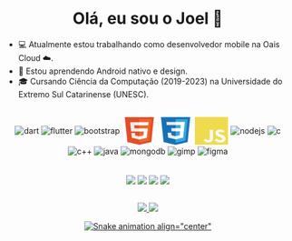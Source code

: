 <h1 align="center">Olá, eu sou o Joel 👋</h1>

- 💻 Atualmente estou trabalhando como desenvolvedor mobile na Oais Cloud ☁️.
- 🌱 Estou aprendendo Android nativo e design.
- 🎓 Cursando Ciência da Computação (2019-2023) na Universidade do Extremo Sul Catarinense (UNESC).


<div align="center" style="display: inline_block"><br>
  <img align="center" alt="dart" height="45" width="55" src="https://cdn.jsdelivr.net/gh/devicons/devicon/icons/dart/dart-original.svg">
  <img align="center" alt="flutter" height="45" width="55" src="https://cdn.jsdelivr.net/gh/devicons/devicon/icons/flutter/flutter-original.svg">
  <img align="center" alt="bootstrap" height="60" width="65" src="https://cdn.jsdelivr.net/gh/devicons/devicon/icons/bootstrap/bootstrap-original.svg">
  <img align="center" alt="html" height="50" width="60" src="https://raw.githubusercontent.com/devicons/devicon/master/icons/html5/html5-original.svg">
  <img align="center" alt="css" height="50" width="60" src="https://raw.githubusercontent.com/devicons/devicon/master/icons/css3/css3-original.svg">
  <img align="center" alt="js" height="50" width="60" src="https://raw.githubusercontent.com/devicons/devicon/master/icons/javascript/javascript-plain.svg">
  <img align="center" alt="nodejs" height="50" width="60" src="https://cdn.jsdelivr.net/gh/devicons/devicon/icons/nodejs/nodejs-original.svg">
  <img align="center" alt="c" height="50" width="60" src="https://cdn.jsdelivr.net/gh/devicons/devicon/icons/c/c-original.svg">
  <img align="center" alt="c++" height="50" width="60" src="https://cdn.jsdelivr.net/gh/devicons/devicon/icons/cplusplus/cplusplus-original.svg">
  <img align="center" alt="java" height="50" width="60" src="https://cdn.jsdelivr.net/gh/devicons/devicon/icons/java/java-original.svg">
  <img align="center" alt="mongodb" height="50" width="60" src="https://cdn.jsdelivr.net/gh/devicons/devicon/icons/mongodb/mongodb-original.svg">
  <img align="center" alt="gimp" height="60" width="70" src="https://cdn.jsdelivr.net/gh/devicons/devicon/icons/gimp/gimp-original.svg">
  <img align="center" alt="figma" height="50" width="60" src="https://cdn.jsdelivr.net/gh/devicons/devicon/icons/figma/figma-original.svg">
</div>
<br/><br/>
<div align="center"> 
  <a href="https://www.youtube.com/channel/UC8tYNYlAvONCJaeMY4wVvag" alt="youtube" target="_blank"><img src="https://img.shields.io/badge/YouTube-FF0000?style=for-the-badge&logo=youtube&logoColor=white" target="_blank"></a>
  <a href="https://www.instagram.com/joel.pmartins/" alt="instagram" target="_blank"><img src="https://img.shields.io/badge/-Instagram-%23E4405F?style=for-the-badge&logo=instagram&logoColor=white" target="_blank"></a>
  <a href="https://www.linkedin.com/in/joel-pazini-martins-13aa9820b/" alt="linkedin" target="_blank"><img src="https://img.shields.io/badge/-LinkedIn-%230077B5?style=for-the-badge&logo=linkedin&logoColor=white" target="_blank"></a>
  <a href="https://lottiefiles.com/zdnoonzy4u" alt="lottiefiles" target="_blank"><img src="https://imgur.com/GJHPq9w.png" target="_blank"></a>
</div>

##
  
<div align="center">
  <a href="https://github.com/joelpmartins">
  <img height="180em" src="https://github-readme-stats.vercel.app/api?username=joelpmartins&show_icons=true&theme=github_dark&include_all_commits=true&count_private=true"/>
  <img height="180em" src="https://github-readme-stats.vercel.app/api/top-langs/?username=joelpmartins&layout=compact&langs_count=7&theme=github_dark"/>
</div>


<div align="center"> 


  ![Snake animation align="center"](https://github.com/joelpmartins/joelpmartins/blob/output/github-contribution-grid-snake.svg)
 
  
</div>
 
  
<!--
**joelpmartins/joelpmartins** is a ✨ _special_ ✨ repository because its `README.md` (this file) appears on your GitHub profile.

Here are some ideas to get you started:

- 🔭 I’m currently working on ...
- 🌱 I’m currently learning ...
- 👯 I’m looking to collaborate on ...
- 🤔 I’m looking for help with ...
- 💬 Ask me about ...
- 📫 How to reach me: ...
- 😄 Pronouns: ...
- ⚡ Fun fact: ...
-->
